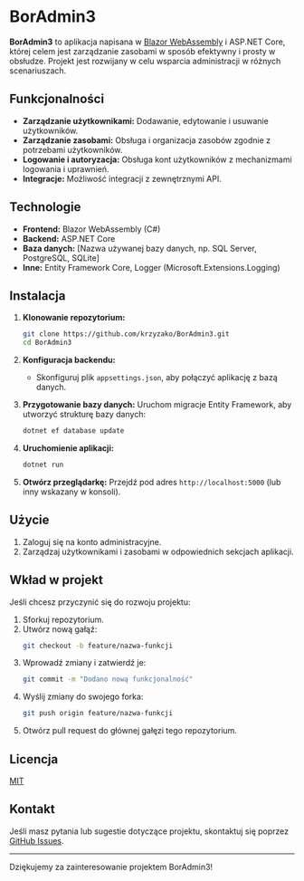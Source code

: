 # BorAdmin3

**BorAdmin3** to aplikacja napisana w [Blazor WebAssembly](https://dotnet.microsoft.com/apps/aspnet/web-apps/blazor) i ASP.NET Core, której celem jest zarządzanie zasobami w sposób efektywny i prosty w obsłudze. Projekt jest rozwijany w celu wsparcia administracji w różnych scenariuszach.

## Funkcjonalności

- **Zarządzanie użytkownikami:** Dodawanie, edytowanie i usuwanie użytkowników.
- **Zarządzanie zasobami:** Obsługa i organizacja zasobów zgodnie z potrzebami użytkowników.
- **Logowanie i autoryzacja:** Obsługa kont użytkowników z mechanizmami logowania i uprawnień.
- **Integracje:** Możliwość integracji z zewnętrznymi API.

## Technologie

- **Frontend:** Blazor WebAssembly (C#)
- **Backend:** ASP.NET Core
- **Baza danych:** [Nazwa używanej bazy danych, np. SQL Server, PostgreSQL, SQLite]
- **Inne:** Entity Framework Core, Logger (Microsoft.Extensions.Logging)

## Instalacja

1. **Klonowanie repozytorium:**
   ```bash
   git clone https://github.com/krzyzako/BorAdmin3.git
   cd BorAdmin3
   ```

2. **Konfiguracja backendu:**
   - Skonfiguruj plik `appsettings.json`, aby połączyć aplikację z bazą danych.

3. **Przygotowanie bazy danych:**
   Uruchom migracje Entity Framework, aby utworzyć strukturę bazy danych:
   ```bash
   dotnet ef database update
   ```

4. **Uruchomienie aplikacji:**
   ```bash
   dotnet run
   ```

5. **Otwórz przeglądarkę:**
   Przejdź pod adres `http://localhost:5000` (lub inny wskazany w konsoli).

## Użycie

1. Zaloguj się na konto administracyjne.
2. Zarządzaj użytkownikami i zasobami w odpowiednich sekcjach aplikacji.

## Wkład w projekt

Jeśli chcesz przyczynić się do rozwoju projektu:

1. Sforkuj repozytorium.
2. Utwórz nową gałąź:
   ```bash
   git checkout -b feature/nazwa-funkcji
   ```
3. Wprowadź zmiany i zatwierdź je:
   ```bash
   git commit -m "Dodano nową funkcjonalność"
   ```
4. Wyślij zmiany do swojego forka:
   ```bash
   git push origin feature/nazwa-funkcji
   ```
5. Otwórz pull request do głównej gałęzi tego repozytorium.

## Licencja

[MIT](LICENSE)

## Kontakt

Jeśli masz pytania lub sugestie dotyczące projektu, skontaktuj się poprzez [GitHub Issues](https://github.com/krzyzako/BorAdmin3/issues).

---
Dziękujemy za zainteresowanie projektem BorAdmin3!

